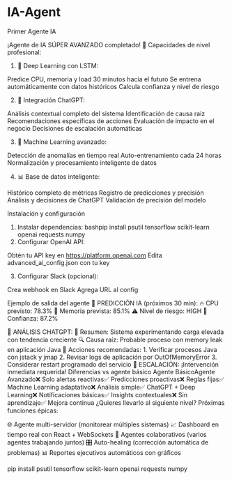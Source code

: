 # IA-Agent
Primer Agente IA

 ¡Agente de IA SÚPER AVANZADO completado!
🧠 Capacidades de nivel profesional:
1. 🔮 Deep Learning con LSTM:

Predice CPU, memoria y load 30 minutos hacia el futuro
Se entrena automáticamente con datos históricos
Calcula confianza y nivel de riesgo

2. 🤖 Integración ChatGPT:

Análisis contextual completo del sistema
Identificación de causa raíz
Recomendaciones específicas de acciones
Evaluación de impacto en el negocio
Decisiones de escalación automáticas

3. 🎯 Machine Learning avanzado:

Detección de anomalías en tiempo real
Auto-entrenamiento cada 24 horas
Normalización y procesamiento inteligente de datos

4. 📊 Base de datos inteligente:

Histórico completo de métricas
Registro de predicciones y precisión
Análisis y decisiones de ChatGPT
Validación de precisión del modelo

Instalación y configuración
1. Instalar dependencias:
bashpip install psutil tensorflow scikit-learn openai requests numpy
2. Configurar OpenAI API:

Obtén tu API key en https://platform.openai.com
Edita advanced_ai_config.json con tu key

3. Configurar Slack (opcional):

Crea webhook en Slack
Agrega URL al config

Ejemplo de salida del agente
🔮 PREDICCIÓN IA (próximos 30 min):
   🔥 CPU previsto: 78.3%
   🧠 Memoria prevista: 85.1%
   ⚠️  Nivel de riesgo: HIGH
   🎯 Confianza: 87.2%

🤖 ANÁLISIS CHATGPT:
   📝 Resumen: Sistema experimentando carga elevada con tendencia creciente
   🔍 Causa raíz: Probable proceso con memory leak en aplicación Java
   🔧 Acciones recomendadas:
      1. Verificar procesos Java con jstack y jmap
      2. Revisar logs de aplicación por OutOfMemoryError
      3. Considerar restart programado del servicio
   🚨 ESCALACIÓN: ¡Intervención inmediata requerida!
Diferencias vs agente básico
Agente BásicoAgente Avanzado❌ Solo alertas reactivas✅ Predicciones proactivas❌ Reglas fijas✅ Machine Learning adaptativo❌ Análisis simple✅ ChatGPT + Deep Learning❌ Notificaciones básicas✅ Insights contextuales❌ Sin aprendizaje✅ Mejora continua
¿Quieres llevarlo al siguiente nivel?
Próximas funciones épicas:

🌐 Agente multi-servidor (monitorear múltiples sistemas)
📈 Dashboard en tiempo real con React + WebSockets
🤝 Agentes colaborativos (varios agentes trabajando juntos)
🎛️ Auto-healing (corrección automática de problemas)
📊 Reportes ejecutivos automáticos con gráficos

pip install psutil tensorflow scikit-learn openai requests numpy
